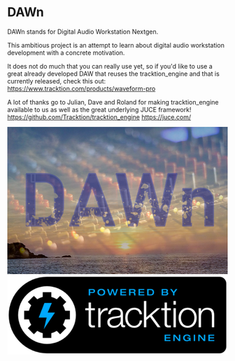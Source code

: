 # DAWn
DAWn stands for Digital Audio Workstation Nextgen.

This ambitious project is an attempt to learn about digital audio workstation development with a concrete motivation.

It does not do much that you can really use yet, 
so if you'd like to use a great already developed DAW that reuses the tracktion_engine and that is currently released, check this out:
https://www.tracktion.com/products/waveform-pro

A lot of thanks go to Julian, Dave and Roland for making tracktion_engine available to us as well as the great underlying JUCE framework!
https://github.com/Tracktion/tracktion_engine
https://juce.com/

![image](./Source/Images/logo.png)
![image](./Source/Images/logo-tracktion-engine-powered_3x.png)
